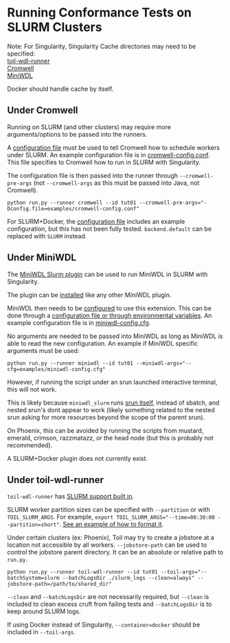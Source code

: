 # Running Conformance Tests on SLURM Clusters
Note: For Singularity, Singularity Cache directories may need to be specified:\
[toil-wdl-runner](https://giwiki.gi.ucsc.edu/index.php?title=Slurm_Tips_for_Toil)\
[Cromwell](https://cromwell.readthedocs.io/en/stable/tutorials/Containers/#singularity-cache)\
[MiniWDL](https://github.com/chanzuckerberg/miniwdl/blob/6dfe83781f74a8e248727eb61c31e1c7562bd26e/tests/singularity.t#L29)

Docker should handle cache by itself.
## Under Cromwell
Running on SLURM (and other clusters) may require more arguments/options to be passed into the runners.

A [configuration file](https://cromwell.readthedocs.io/en/stable/Configuring/) must be used to tell Cromwell how to schedule workers under SLURM.
An example configuration file is in [cromwell-config.conf](examples/cromwell-config.conf). This file specifies to Cromwell how to run in SLURM with Singularity.

The configuration file is then passed into the runner through `--cromwell-pre-args` (not `--cromwell-args` as this must be passed into Java, not Cromwell).
```commandline
python run.py --runner cromwell --id tut01 --cromwell-pre-args="-Dconfig.file=examples/cromwell-config.conf"
```

For SLURM+Docker, the [configuration file](examples/cromwell-config.conf) includes an example configuration, but this has not been fully tested. `backend.default` can be replaced with `SLURM` instead.

## Under MiniWDL
The [MiniWDL Slurm plugin](https://github.com/miniwdl-ext/miniwdl-slurm) can be used to run MiniWDL in SLURM with Singularity.

The plugin can be [installed](https://github.com/miniwdl-ext/miniwdl-slurm?tab=readme-ov-file#installation) like any other MiniWDL plugin.

MiniWDL then needs to be [configured](https://github.com/miniwdl-ext/miniwdl-slurm?tab=readme-ov-file#configuration) to use this extension. This can be done through a [configuration file or through environmental variables](https://miniwdl.readthedocs.io/en/latest/runner_reference.html?highlight=config#configuration).
An example configuration file is in [miniwdl-config.cfg](examples/miniwdl-config.cfg). 

No arguments are needed to be passed into MiniWDL as long as MiniWDL is able to read the new configuration.
An example if MiniWDL specific arguments must be used:
```commandline
python run.py --runner miniwdl --id tut01 --miniwdl-args="--cfg=examples/miniwdl-config.cfg"
```
However, if running the script under an srun launched interactive terminal, this will not work.

This is likely because `miniwdl_slurm` runs [srun itself](https://github.com/miniwdl-ext/miniwdl-slurm/blob/624ab390ea872082798733fefbb327dec99e2cde/src/miniwdl_slurm/__init__.py#L97-L100), instead of sbatch, and nested srun's dont appear to work (likely something related to the nested srun asking for more resources beyond the scope of the parent srun).

On Phoenix, this can be avoided by running the scripts from mustard, emerald, crimson, razzmatazz, or the head node (but this is probably not recommended).

A SLURM+Docker plugin does not currently exist.

## Under toil-wdl-runner
`toil-wdl-runner` has [SLURM support built in](https://toil.readthedocs.io/en/latest/running/hpcEnvironments.html#running-on-slurm).

SLURM worker partition sizes can be specified with `--partition` or with `TOIL_SLURM_ARGS`.
For example, `export TOIL_SLURM_ARGS="--time=00:30:00 --partition=short"`. [See an example of how to format it](https://giwiki.gi.ucsc.edu/index.php?title=Phoenix_WDL_Tutorial#Running_at_larger_scale).

Under certain clusters (ex: Phoenix), Toil may try to create a jobstore at a location not accessible by all workers. `--jobstore-path` can be used to control the jobstore parent directory. It can be an absolute or relative path to `run.py`.
```commandline
python run.py --runner toil-wdl-runner --id tut01 --toil-args="--batchSystem=slurm --batchLogsDir ./slurm_logs --clean=always" --jobstore-path=/path/to/shared_dir"
```
`--clean` and `--batchLogsDir` are not necessarily required, but `--clean` is included to clean excess cruft from failing tests and `--batchLogsDir` is to keep around SLURM logs.

If using Docker instead of Singularity, `--container=docker` should be included in `--toil-args`.